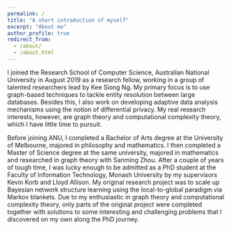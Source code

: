 ```yaml
---
permalink: /
title: "A short introduction of myself"
excerpt: "About me"
author_profile: true
redirect_from: 
  - /about/
  - /about.html
---
```


I joined the Research School of Computer Science, Australian National University in August 2019 as a research fellow, working in a group of talented researchers lead by Kee Siong Ng. My primary focus is to use graph-based techniques to tackle entity resolution between large databases. Besides this, I also work on developing adaptive data analysis mechanisms using the notion of differential privacy. My real research interests, however, are graph theory and computational complexity theory, which I have little time to pursuit.

Before joining ANU, I completed a Bachelor of Arts degree at the University of Melbourne, majored in philosophy and mathematics. I then completed a Master of Science degree at the same university, majored in mathematics and researched in graph theory with Sanming Zhou. After a couple of years of tough time, I was lucky enough to be admitted as a PhD student at the Faculty of Information Technology, Monash University by my supervisors Kevin Korb and Lloyd Allison. My original research project was to scale up Bayesian network structure learning using the local-to-global paradigm via Markov blankets. Due to my enthusiastic in graph theory and computational complexity theory, only parts of the original project were completed together with solutions to some interesting and challenging problems that I discovered on my own along the PhD journey.



